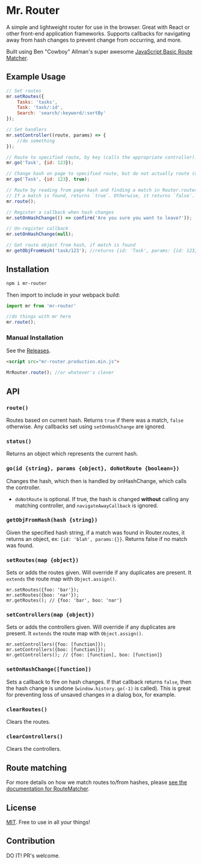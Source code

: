 # Mr. Router
A simple and lightweight router for use in the browser. Great with React or other front-end application frameworks. Supports callbacks for navigating away from hash changes to prevent change from occurring, and more.

Built using Ben "Cowboy" Allman's super awesome [JavaScript Basic Route Matcher](https://github.com/cowboy/javascript-route-matcher).

## Example Usage

```javascript
// Set routes
mr.setRoutes({
    Tasks: 'tasks',
    Task: 'task/:id',
    Search: 'search/:keyword/:sortBy'
});

// Set handlers
mr.setController((route, params) => {
    //do something
});

// Route to specified route, by key (calls the appropriate controller).
mr.go('Task', {id: 123});

// Change hash on page to specified route, but do not actually route (does not call the controller).
mr.go('Task', {id: 123}, true);

// Route by reading from page hash and finding a match in Router.routes.
// If a match is found, returns `true`. Otherwise, it returns `false`.
mr.route();

// Register a callback when hash changes
mr.setOnHashChange(() => confirm('Are you sure you want to leave?'));

// Un-register callback
mr.setOnHashChange(null);

// Get route object from hash, if match is found
mr.getObjFromHash('task/123'); //returns {id: 'Task', params: {id: 123}}
```

## Installation

```bash
npm i mr-router
```

Then import to include in your webpack build:

```javascript
import mr from 'mr-router'

//do things with mr here
mr.route();
```

### Manual Installation

See the [Releases](https://github.com/mhweiner/mr-router/releases).

```html
<script src="mr-router.production.min.js">
```
```javascript
MrRouter.route(); //or whatever's clever
```

## API

### `route()`

Routes based on current hash. Returns `true` if there was a match, `false` otherwise. Any callbacks set using `setOnHashChange` are ignored.

### `status()`

Returns an object which represents the current hash.

### `go(id {string}, params {object}, doNotRoute {boolean=})`

Changes the hash, which then is handled by onHashChange, which calls the controller.
- `doNotRoute` is optional. If true, the hash is changed **without** calling any matching controller, and `navigateAwayCallback` is ignored.

### `getObjFromHash(hash {string})`

Given the specified hash string, if a match was found in Router.routes, it returns an object, ex: `{id: 'blah', params:{}}`. Returns false if no
match was found.

### `setRoutes(map {object})`

Sets or adds the routes given. Will override if any duplicates are present. It `extends` the route map with `Object.assign()`.

```
mr.setRoutes({foo: 'bar'});
mr.setRoutes({boo: 'nar'});
mr.getRoutes(); // {foo: 'bar', boo: 'nar'}
```

### `setControllers(map {object})`

Sets or adds the controllers given. Will override if any duplicates are present. It `extends` the route map with `Object.assign()`.

```
mr.setControllers({foo: [function]});
mr.setControllers({boo: [function]});
mr.getControllers(); // {foo: [function], boo: [function]}
```

### `setOnHashChange([function])`

Sets a callback to fire on hash changes. If that callback returns `false`, then the hash change is undone (`window.history.go(-1)` is called). This is great for preventing loss of unsaved changes in a dialog box, for example.

### `clearRoutes()`

Clears the routes.

### `clearControllers()`

Clears the controllers.

## Route matching

For more details on how we match routes to/from hashes, please [see the documentation for RouteMatcher](https://github.com/cowboy/javascript-route-matcher).

## License

[MIT](https://github.com/mhweiner/mr-router/blob/master/LICENSE). Free to use in all your things!

## Contribution

DO IT! PR's welcome.
